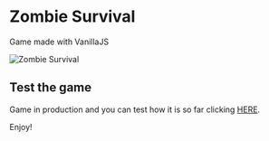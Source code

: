 # Zombie Survival

Game made with VanillaJS

![Zombie Survival](https://i.imgur.com/7XhZwLh.png)

## Test the game

Game in production and you can test how it is so far clicking [HERE](https://zombie-survival-game.netlify.app/).

Enjoy!
